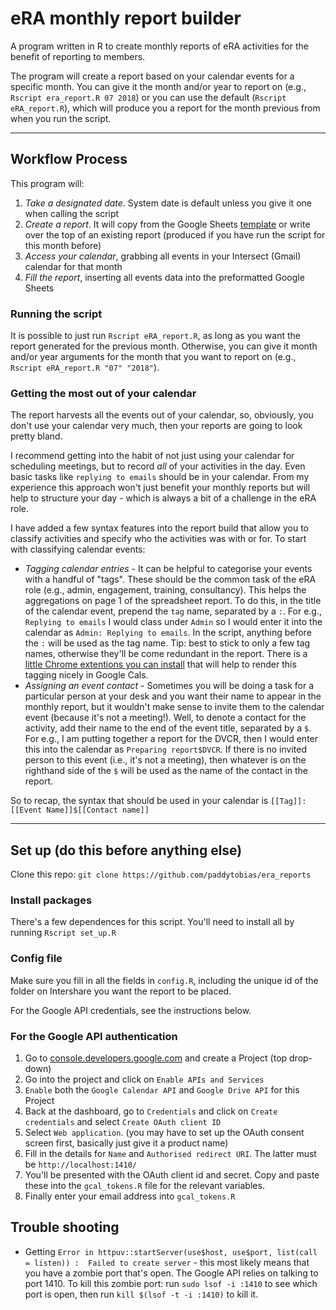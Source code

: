 # eRA monthly report builder

A program written in R to create monthly reports of eRA activities for the benefit of reporting to members. 

The program will create a report based on your calendar events for a specific month. You can give it the month and/or year to report on (e.g., `Rscript era_report.R 07 2018`) or you can use the default (`Rscript eRA_report.R`), which will produce you a report for the month previous from when you run the script.

---
## Workflow Process
This program will:
1. *Take a designated date*. System date is default unless you give it one when calling the script
2. *Create a report*. It will copy from the Google Sheets [template](https://docs.google.com/spreadsheets/d/1VnKspMIR4UgXpV3ZfssZaSQkMUcY_GS96vHGrFHnvWw/edit?usp=sharing) or write over the top of an existing report (produced if you have run the script for this month before)
3. *Access your calendar*, grabbing all events in your Intersect (Gmail) calendar for that month
4. *Fill the report*, inserting all events data into the preformatted Google Sheets 

### Running the script
It is possible to just run `Rscript eRA_report.R`, as long as you want the report generated for the previous month. Otherwise, you can give it month and/or year arguments for the month that you want to report on (e.g., `Rscript eRA_report.R "07" "2018"`).

### Getting the most out of your calendar
The report harvests all the events out of your calendar, so, obviously, you don't use your calendar very much, then your reports are going to look pretty bland. 

I recommend getting into the habit of not just using your calendar for scheduling meetings, but to record *all* of your activities in the day. Even basic tasks like `replying to emails` should be in your calendar. From my experience this approach won't just benefit your monthly reports but will help to structure your day - which is always a bit of a challenge in the eRA role. 

I have added a few syntax features into the report build that allow you to classify activities and specify who the activities was with or for. To start with classifying calendar events:
* *Tagging calendar entries* - It can be helpful to categorise your events with a handful of "tags". These should be the common task of the eRA role (e.g., admin, engagement, training, consultancy). This helps the aggregations on page 1 of the spreadsheet report. To do this, in the title of the calendar event, prepend the `tag` name, separated by a `:`. For e.g., `Replying to emails` I would class under `Admin` so I would enter it into the calendar as `Admin: Replying to emails`. In the script, anything before the `:` will be used as the tag name. Tip: best to stick to only a few tag names, otherwise they'll be come redundant in the report. There is a [little Chrome extentions you can install](https://chrome.google.com/webstore/detail/google-calendar-tags/ncpjnjohbcgocheijdaafoidjnkpajka/) that will help to render this tagging nicely in Google Cals.
* *Assigning an event contact* - Sometimes you will be doing a task for a particular person at your desk and you want their name to appear in the monthly report, but it wouldn't make sense to invite them to the calendar event (because it's not a meeting!). Well, to denote a contact for the activity, add their name to the end of the event title, separated by a `$`. For e.g., I am putting together a report for the DVCR, then I would enter this into the calendar as `Preparing report$DVCR`. If there is no invited person to this event (i.e., it's not a meeting), then whatever is on the righthand side of the `$` will be used as the name of the contact in the report. 

So to recap, the syntax that should be used in your calendar is `[[Tag]]:[[Event Name]]$[[Contact name]]`

---

## Set up (do this before anything else)
Clone this repo: `git clone https://github.com/paddytobias/era_reports`

### Install packages
There's a few dependences for this script. You'll need to install all by running `Rscript set_up.R`

### Config file
Make sure you fill in all the fields in `config.R`, including the unique id of the folder on Intershare you want the report to be placed.

For the Google API credentials, see the instructions below.

### For the Google API authentication
1. Go to [console.developers.google.com](console.developers.google.com) and create a Project (top drop-down)
2. Go into the project and click on `Enable APIs and Services`
3. `Enable` both the `Google Calendar API` and `Google Drive API` for this Project
4. Back at the dashboard, go to `Credentials` and click on `Create credentials` and select `Create OAuth client ID`
5. Select `Web application`. (you may have to set up the OAuth consent screen first, basically just give it a product name)
6. Fill in the details for `Name` and `Authorised redirect URI`. The latter must be `http://localhost:1410/`
7. You'll be presented with the OAuth client id and secret. Copy and paste these into the `gcal_tokens.R` file for the relevant variables. 
8. Finally enter your email address into `gcal_tokens.R`

## Trouble shooting
* Getting ```Error in httpuv::startServer(use$host, use$port, list(call = listen)) : 
Failed to create server``` - this most likely means that you have a zombie port that's open. The Google API relies on talking to port 1410. To kill this zombie port: run `sudo lsof -i :1410` to see which port is open, then run `kill $(lsof -t -i :1410)` to kill it. 
